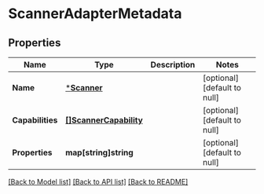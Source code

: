 # ScannerAdapterMetadata

## Properties
Name | Type | Description | Notes
------------ | ------------- | ------------- | -------------
**Name** | [***Scanner**](Scanner.md) |  | [optional] [default to null]
**Capabilities** | [**[]ScannerCapability**](ScannerCapability.md) |  | [optional] [default to null]
**Properties** | **map[string]string** |  | [optional] [default to null]

[[Back to Model list]](../README.md#documentation-for-models) [[Back to API list]](../README.md#documentation-for-api-endpoints) [[Back to README]](../README.md)


